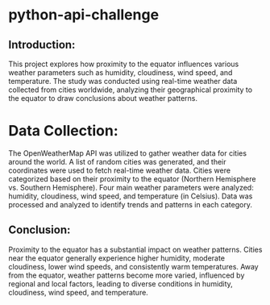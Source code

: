 # python-api-challenge
## Introduction:
This project explores how proximity to the equator influences various weather parameters such as humidity, cloudiness, wind speed, and temperature. The study was conducted using real-time weather data collected from cities worldwide, analyzing their geographical proximity to the equator to draw conclusions about weather patterns.

# Data Collection:
The OpenWeatherMap API was utilized to gather weather data for cities around the world.
A list of random cities was generated, and their coordinates were used to fetch real-time weather data.
Cities were categorized based on their proximity to the equator (Northern Hemisphere vs. Southern Hemisphere).
Four main weather parameters were analyzed: humidity, cloudiness, wind speed, and temperature (in Celsius).
Data was processed and analyzed to identify trends and patterns in each category.

## Conclusion:

Proximity to the equator has a substantial impact on weather patterns. Cities near the equator generally experience higher humidity, moderate cloudiness, lower wind speeds, and consistently warm temperatures.
Away from the equator, weather patterns become more varied, influenced by regional and local factors, leading to diverse conditions in humidity, cloudiness, wind speed, and temperature.
